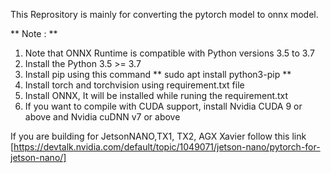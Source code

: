 This Reprository is mainly for converting the pytorch model to onnx model.

** Note : **

1. Note that ONNX Runtime is compatible with Python versions 3.5 to 3.7
2. Install the Python 3.5 >= 3.7
3. Install pip using this command ** sudo apt install python3-pip **
2. Install torch and torchvision using requirement.txt file 
3. Install ONNX, It will be installed while runing the requirement.txt
4. If you want to compile with CUDA support, install Nvidia CUDA 9 or above and Nvidia cuDNN v7 or above

If you are building for JetsonNANO,TX1, TX2, AGX Xavier follow this link [https://devtalk.nvidia.com/default/topic/1049071/jetson-nano/pytorch-for-jetson-nano/]
